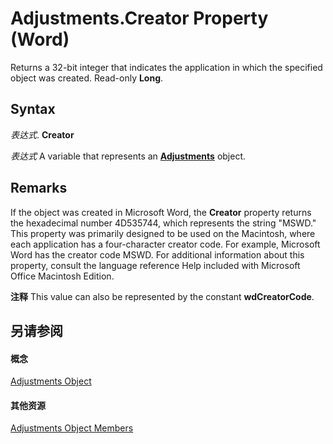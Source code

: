 
# Adjustments.Creator Property (Word)

Returns a 32-bit integer that indicates the application in which the specified object was created. Read-only  **Long**.


## Syntax

 _表达式_. **Creator**

 _表达式_ A variable that represents an **[Adjustments](ed65525d-2c55-ae2a-ef42-1663b17e5c97.md)** object.


## Remarks

If the object was created in Microsoft Word, the  **Creator** property returns the hexadecimal number 4D535744, which represents the string "MSWD." This property was primarily designed to be used on the Macintosh, where each application has a four-character creator code. For example, Microsoft Word has the creator code MSWD. For additional information about this property, consult the language reference Help included with Microsoft Office Macintosh Edition.


 **注释**  This value can also be represented by the constant  **wdCreatorCode**.


## 另请参阅


#### 概念


[Adjustments Object](ed65525d-2c55-ae2a-ef42-1663b17e5c97.md)
#### 其他资源


[Adjustments Object Members](http://msdn.microsoft.com/library/68793a8c-b1c0-d0ea-0b06-f40edcf6ee71%28Office.15%29.aspx)